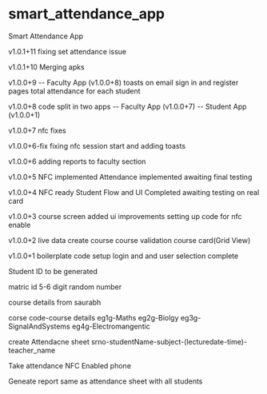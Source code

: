 # smart_attendance_app

Smart Attendance App

v1.0.1+11
fixing set attendance issue

v1.0.1+10
Merging apks

v1.0.0+9
-- Faculty App (v1.0.0+8)
    toasts on email sign in and register pages
    total attendance for each student

v1.0.0+8
code split in two apps
-- Faculty App (v1.0.0+7)
-- Student App (v1.0.0+1)

v1.0.0+7
nfc fixes

v1.0.0+6-fix
fixing nfc session start and adding toasts

v1.0.0+6
adding reports to faculty section

v1.0.0+5
NFC implemented
Attendance implemented
awaiting final testing

v1.0.0+4
NFC ready
Student Flow and UI Completed
awaiting testing on real card

v1.0.0+3
course screen added
ui improvements
setting up code for nfc enable

v1.0.0+2
live data
create course
course validation
course card(Grid View)

v1.0.0+1
boilerplate code setup
login and and user selection complete

Student ID to be generated

matric id 5-6 digit random number

course details from saurabh

corse code-course details
eg1g-Maths
eg2g-Biolgy
eg3g-SignalAndSystems
eg4g-Electromangentic

create Attendacne sheet
srno-studentName-subject-(lecturedate-time)-teacher_name

Take attendance
NFC Enabled phone

Geneate report
same as attendance sheet with all students

